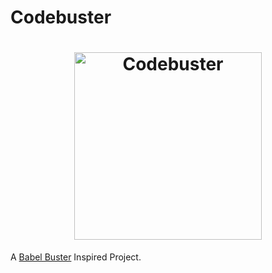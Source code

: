 # Codebuster

<h1 align="center">
	<img
		width="300"
		alt="Codebuster"
		src="https://www.nicepng.com/png/detail/346-3463499_available-skills-coding-logo-png.png">
</h1>

A [Babel Buster](https://www.cs.cmu.edu/~dst/DeCSS/Baccash/) Inspired Project. 

